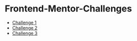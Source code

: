 # Frontend-Mentor-Challenges
- [Challenge 1](https://article-preview-challenge-woad.vercel.app/)
- [Challenge 2](https://testimonials-grid-challenge.vercel.app/)
- [Challenge 3](https://base-apparel-tau-sepia.vercel.app/)
